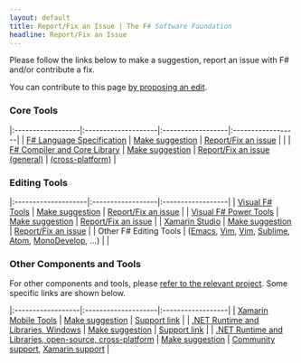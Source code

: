 ```yaml
---
layout: default
title: Report/Fix an Issue | The F# Software Foundation
headline: Report/Fix an Issue
---
```


Please follow the links below to make a suggestion, report an issue with F# and/or contribute a fix.  

You can contribute to this page [by proposing an edit](https://github.com/fsharp/fsfoundation/edit/gh-pages/guides/engineering/issues.md).


### Core Tools

|:------------------|:--------------------|:------------------|:------------------|
| [F# Language Specification](http://fsharp.org/specs/language-spec/) |   [Make suggestion](https://fslang.uservoice.com/forums/245727-f-language) |          [Report/Fix an issue](http://fsharp.org/specs/language-spec/)      | |
| [F# Compiler and Core Library](http://fsharp.github.io/2014/06/18/fsharp-contributions.html)   |                 [Make suggestion](https://fslang.uservoice.com/forums/245727-f-language) | [Report/Fix an issue (general)](https://github.com/Microsoft/visualfsharp/issues) | [(cross-platform)](http://github.com/fsharp/fsharp) |

### Editing Tools

|:--------------------|:------------------|:------------------|
| [Visual F# Tools](http://msdn.microsoft.com/en-us/library/dd233154.aspx)  | [Make suggestion](http://visualstudio.uservoice.com/forums/121579-visual-studio/category/30935-languages-f-tools)     | [Report/Fix an issue](https://github.com/Microsoft/visualfsharp/issues) |
| [Visual F# Power Tools](http://fsprojects.github.io/VisualFSharpPowerTools/)  | [Make suggestion](http://vfpt.uservoice.com/)     |  [Report/Fix an issue](https://github.com/fsprojects/VisualFSharpPowerTools/) |
| [Xamarin Studio](http://developer.xamarin.com/guides/cross-platform/fsharp/fsharp_support_overview/) | [Make suggestion](https://github.com/fsharp/xamarin-monodevelop-fsharp-addin/issues)     |   [Report/Fix an issue](https://github.com/fsharp/xamarin-monodevelop-fsharp-addin#f-language-support-for-monodevelop--xamarin-studio/) |
| Other F# Editing Tools | ([Emacs](https://github.com/fsharp/emacs-fsharp-mode), [Vim](https://github.com/fsharp/vim-fsharp), [Vim](https://github.com/fsharp/vim-fsharp), [Sublime](https://github.com/fsharp/sublime-fsharp-package), [Atom](https://github.com/fsprojects/atom-fsharp), [MonoDevelop](https://github.com/fsharp/xamarin-monodevelop-fsharp-addin), ...) |      |  


### Other Components and Tools

For other components and tools, please [refer to the relevant project](http://fsharp.org/community/projects). Some specific links are shown below.

|:------------------|:--------------------|:------------------|
| [Xamarin Mobile Tools](http://developer.xamarin.com/guides/cross-platform/fsharp/fsharp_support_overview/) | [Make suggestion](http://xamarin.com/support)     |  [Support link](http://xamarin.com/support) | 
| [.NET Runtime and Libraries, Windows](http://www.microsoft.com/net)      | [Make suggestion](http://visualstudio.uservoice.com/forums/121579-visual-studio/category/31481-net)    |  [Support link](http://connect.microsoft.com/visualstudio) | 
| [.NET Runtime and Libraries, open-source, cross-platform](http://www.mono-project.com/)         | [Make suggestion](http://www.mono-project.com/community/)     |  [Community support](http://www.mono-project.com/community/), [Xamarin support](http://xamarin.com/licensing) |



